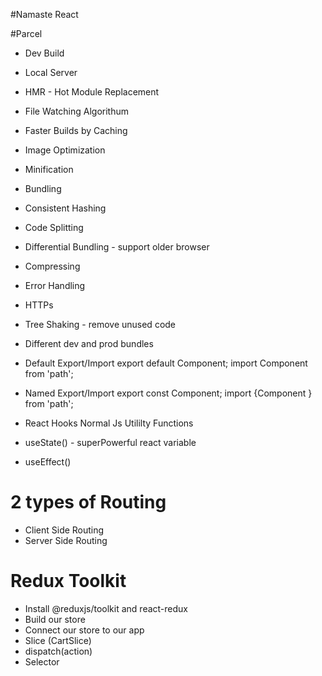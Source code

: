 #Namaste React

#Parcel
- Dev Build
- Local Server
- HMR - Hot Module Replacement
- File Watching Algorithum
- Faster Builds by Caching
- Image Optimization
- Minification
- Bundling
- Consistent Hashing
- Code Splitting
- Differential Bundling - support older browser
- Compressing
- Error Handling
- HTTPs
- Tree Shaking - remove unused code
- Different dev and prod bundles

- Default Export/Import
 export default Component;
 import Component from 'path';

 - Named Export/Import
 export const Component;
 import {Component } from 'path';

 - React Hooks
 Normal Js Utililty Functions
 - useState() - superPowerful react variable
 - useEffect()

 # 2 types of Routing
 - Client Side Routing
 - Server Side Routing


 # Redux Toolkit
 - Install @reduxjs/toolkit and react-redux
 - Build our store
 - Connect our store to our app
 - Slice (CartSlice)
 - dispatch(action)
 - Selector